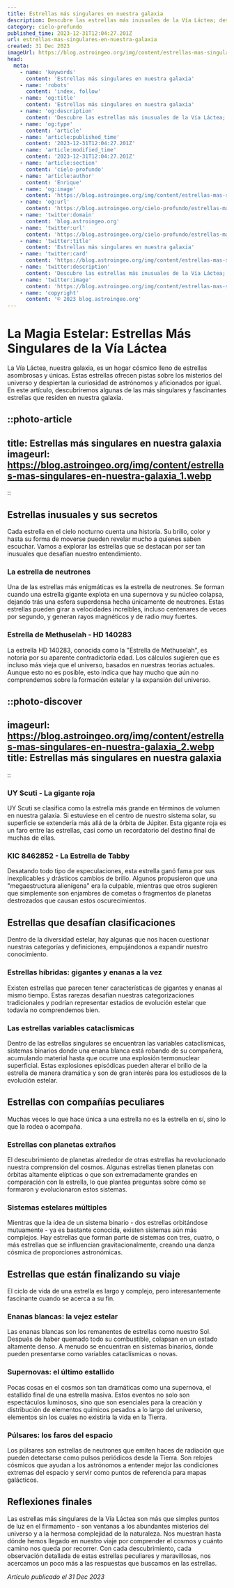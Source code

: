 ```yaml
---
title: Estrellas más singulares en nuestra galaxia
description: Descubre las estrellas más inusuales de la Vía Láctea; desde gigantes rojas hasta estrellas de neutrones, un viaje por las joyas celestes únicas.
category: cielo-profundo
published_time: 2023-12-31T12:04:27.201Z
url: estrellas-mas-singulares-en-nuestra-galaxia
created: 31 Dec 2023
imageUrl: https://blog.astroingeo.org/img/content/estrellas-mas-singulares-en-nuestra-galaxia_1.webp
head:
  meta:
    - name: 'keywords'
      content: 'Estrellas más singulares en nuestra galaxia'
    - name: 'robots'
      content: 'index, follow'
    - name: 'og:title'
      content: 'Estrellas más singulares en nuestra galaxia'
    - name: 'og:description'
      content: 'Descubre las estrellas más inusuales de la Vía Láctea; desde gigantes rojas hasta estrellas de neutrones, un viaje por las joyas celestes únicas.'
    - name: 'og:type'
      content: 'article'
    - name: 'article:published_time'
      content: '2023-12-31T12:04:27.201Z'
    - name: 'article:modified_time'
      content: '2023-12-31T12:04:27.201Z'
    - name: 'article:section'
      content: 'cielo-profundo'
    - name: 'article:author'
      content: 'Enrique'
    - name: 'og:image'
      content: 'https://blog.astroingeo.org/img/content/estrellas-mas-singulares-en-nuestra-galaxia_1.webp'
    - name: 'og:url'
      content: 'https://blog.astroingeo.org/cielo-profundo/estrellas-mas-singulares-en-nuestra-galaxia'
    - name: 'twitter:domain'
      content: 'blog.astroingeo.org'
    - name: 'twitter:url'
      content: 'https://blog.astroingeo.org/cielo-profundo/estrellas-mas-singulares-en-nuestra-galaxia'
    - name: 'twitter:title'
      content: 'Estrellas más singulares en nuestra galaxia'
    - name: 'twitter:card'
      content: 'https://blog.astroingeo.org/img/content/estrellas-mas-singulares-en-nuestra-galaxia_1.webp'
    - name: 'twitter:description'
      content: 'Descubre las estrellas más inusuales de la Vía Láctea; desde gigantes rojas hasta estrellas de neutrones, un viaje por las joyas celestes únicas.'
    - name: 'twitter:image'
      content: 'https://blog.astroingeo.org/img/content/estrellas-mas-singulares-en-nuestra-galaxia_1.webp'
    - name: 'copyright'
      content: '© 2023 blog.astroingeo.org'
---
```

# La Magia Estelar: Estrellas Más Singulares de la Vía Láctea

La Vía Láctea, nuestra galaxia, es un hogar cósmico lleno de estrellas asombrosas y únicas. Estas estrellas ofrecen pistas sobre los misterios del universo y despiertan la curiosidad de astrónomos y aficionados por igual. En este artículo, descubriremos algunas de las más singulares y fascinantes estrellas que residen en nuestra galaxia.

::photo-article
---
title: Estrellas más singulares en nuestra galaxia
imageurl: https://blog.astroingeo.org/img/content/estrellas-mas-singulares-en-nuestra-galaxia_1.webp
---
::

## Estrellas inusuales y sus secretos

Cada estrella en el cielo nocturno cuenta una historia. Su brillo, color y hasta su forma de moverse pueden revelar mucho a quienes saben escuchar. Vamos a explorar las estrellas que se destacan por ser tan inusuales que desafían nuestro entendimiento.

### La estrella de neutrones

Una de las estrellas más enigmáticas es la estrella de neutrones. Se forman cuando una estrella gigante explota en una supernova y su núcleo colapsa, dejando trás una esfera superdensa hecha únicamente de neutrones. Estas estrellas pueden girar a velocidades increíbles, incluso centenares de veces por segundo, y generan rayos magnéticos y de radio muy fuertes.

### Estrella de Methuselah - HD 140283

La estrella HD 140283, conocida como la "Estrella de Methuselah", es notoria por su aparente contradictoria edad. Los cálculos sugieren que es incluso más vieja que el universo, basados en nuestras teorías actuales. Aunque esto no es posible, esto indica que hay mucho que aún no comprendemos sobre la formación estelar y la expansión del universo.


::photo-discover
---
imageurl: https://blog.astroingeo.org/img/content/estrellas-mas-singulares-en-nuestra-galaxia_2.webp
title: Estrellas más singulares en nuestra galaxia
---
::

### UY Scuti - La gigante roja

UY Scuti se clasifica como la estrella más grande en términos de volumen en nuestra galaxia. Si estuviese en el centro de nuestro sistema solar, su superficie se extendería más allá de la órbita de Júpiter. Esta gigante roja es un faro entre las estrellas, casi como un recordatorio del destino final de muchas de ellas.

### KIC 8462852 - La Estrella de Tabby

Desatando todo tipo de especulaciones, esta estrella ganó fama por sus inexplicables y drásticos cambios de brillo. Algunos propusieron que una "megaestructura alienígena" era la culpable, mientras que otros sugieren que simplemente son enjambres de cometas o fragmentos de planetas destrozados que causan estos oscurecimientos.

## Estrellas que desafían clasificaciones

Dentro de la diversidad estelar, hay algunas que nos hacen cuestionar nuestras categorías y definiciones, empujándonos a expandir nuestro conocimiento.

### Estrellas híbridas: gigantes y enanas a la vez

Existen estrellas que parecen tener características de gigantes y enanas al mismo tiempo. Estas rarezas desafían nuestras categorizaciones tradicionales y podrían representar estadios de evolución estelar que todavía no comprendemos bien.

### Las estrellas variables cataclísmicas

Dentro de las estrellas singulares se encuentran las variables cataclísmicas, sistemas binarios donde una enana blanca está robando de su compañera, acumulando material hasta que ocurre una explosión termonuclear superficial. Estas explosiones episódicas pueden alterar el brillo de la estrella de manera dramática y son de gran interés para los estudiosos de la evolución estelar.

## Estrellas con compañías peculiares

Muchas veces lo que hace única a una estrella no es la estrella en sí, sino lo que la rodea o acompaña.

### Estrellas con planetas extraños

El descubrimiento de planetas alrededor de otras estrellas ha revolucionado nuestra comprensión del cosmos. Algunas estrellas tienen planetas con órbitas altamente elípticas o que son extremadamente grandes en comparación con la estrella, lo que plantea preguntas sobre cómo se formaron y evolucionaron estos sistemas.

### Sistemas estelares múltiples

Mientras que la idea de un sistema binario - dos estrellas orbitándose mutuamente - ya es bastante conocida, existen sistemas aún más complejos. Hay estrellas que forman parte de sistemas con tres, cuatro, o más estrellas que se influencian gravitacionalmente, creando una danza cósmica de proporciones astronómicas.

## Estrellas que están finalizando su viaje

El ciclo de vida de una estrella es largo y complejo, pero interesantemente fascinante cuando se acerca a su fin.

### Enanas blancas: la vejez estelar

Las enanas blancas son los remanentes de estrellas como nuestro Sol. Después de haber quemado todo su combustible, colapsan en un estado altamente denso. A menudo se encuentran en sistemas binarios, donde pueden presentarse como variables cataclísmicas o novas.

### Supernovas: el último estallido

Pocas cosas en el cosmos son tan dramáticas como una supernova, el estallido final de una estrella masiva. Estos eventos no solo son espectáculos luminosos, sino que son esenciales para la creación y distribución de elementos químicos pesados a lo largo del universo, elementos sin los cuales no existiría la vida en la Tierra.

### Púlsares: los faros del espacio

Los púlsares son estrellas de neutrones que emiten haces de radiación que pueden detectarse como pulsos periódicos desde la Tierra. Son relojes cósmicos que ayudan a los astrónomos a entender mejor las condiciones extremas del espacio y servir como puntos de referencia para mapas galácticos.

## Reflexiones finales

Las estrellas más singulares de la Vía Láctea son más que simples puntos de luz en el firmamento - son ventanas a los abundantes misterios del universo y a la hermosa complejidad de la naturaleza. Nos muestran hasta dónde hemos llegado en nuestro viaje por comprender el cosmos y cuánto camino nos queda por recorrer. Con cada descubrimiento, cada observación detallada de estas estrellas peculiares y maravillosas, nos acercamos un poco más a las respuestas que buscamos en las estrellas.

_Artículo publicado el 31 Dec 2023_